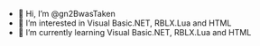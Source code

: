 - 👋 Hi, I’m @gn2BwasTaken
- 👀 I’m interested in Visual Basic.NET, RBLX.Lua and HTML
- 🌱 I’m currently learning Visual Basic.NET, RBLX.Lua and HTML

<!---
gn2BwasTaken/gn2BwasTaken is a ✨ special ✨ repository because its `README.md` (this file) appears on your GitHub profile.
You can click the Preview link to take a look at your changes.
--->
